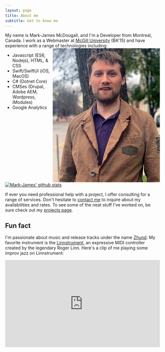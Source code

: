 ```yaml
---
layout: page
title: About me
subtitle: Get to know me
---
```


My name is Mark-James McDougall, and I'm a Developer from Montreal, Canada. I work as a Webmaster at <a href="https://mcgill.ca" target="_blank">McGill University</a> (BA'15) and have experience with a range of technologies including: <img src="/img/markjames-profile-photo.jpg" align="right" width="349" height="436" alt="Profile photo of Mark-James McDougall">

- Javascript (ES6, Nodejs), HTML, & CSS
- Swift/SwiftUI (iOS, MacOS)
- C# (Dotnet Core)
- CMSes (Drupal, Adobe AEM, Wordpress, iModules)
- Google Analytics

<a href="https://github.com/markjamesm" target=_blank><img src="https://github-readme-stats.vercel.app/api?username=markjamesm&count_private=true&show_icons=true" width="495" height="195" alt="Mark-James' github stats" title="Mark-James' github"></a>

If ever you need professional help with a project, I offer consulting for a range of services. Don't hesitate to [contact me](/contact) to inquire about my availabilities and rates. To see some of the neat stuff I've worked on, be sure check out my [projects page](/projects). 

## Fun fact

I'm passionate about music and release tracks under the name <a href="https://open.spotify.com/artist/04h01WGkLNuHzSzCBGbjCR" target="_blank">Zhund</a>. My favorite instrument is the <a href="http://linnstrument.com" target="_blank">Linnstrument</a>, an expressive MIDI controller created by the legendary Roger Linn. Here's a clip of me playing some improv jazz on Linnstrument:

<style>.embed-container { position: relative; padding-bottom: 56.25%; height: 0; overflow: hidden; max-width: 100%; } .embed-container iframe, .embed-container object, .embed-container embed { position: absolute; top: 0; left: 0; width: 100%; height: 100%; }</style><div class='embed-container'><iframe src='https://www.youtube.com/embed/AfAzKxX7Cew' frameborder='0' allowfullscreen></iframe></div>